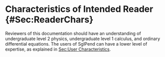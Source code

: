 # Characteristics of Intended Reader {#Sec:ReaderChars}

Reviewers of this documentation should have an understanding of undergraduate level 2 physics, undergraduate level 1 calculus, and ordinary differential equations. The users of SglPend can have a lower level of expertise, as explained in [Sec:User Characteristics](./SecUserChars.md#Sec:UserChars).

